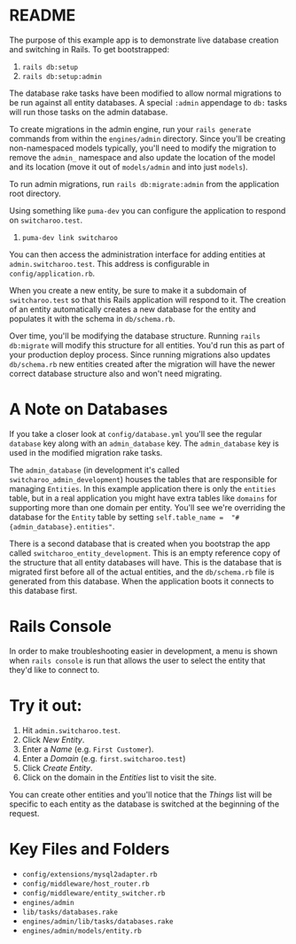 # README

The purpose of this example app is to demonstrate live database creation and switching
in Rails. To get bootstrapped:

1. `rails db:setup`
2. `rails db:setup:admin`

The database rake tasks have been modified to allow normal migrations to be run against all
entity databases. A special `:admin` appendage to `db:` tasks will run those tasks on the
admin database.

To create migrations in the admin engine, run your `rails generate` commands from within the
`engines/admin` directory. Since you'll be creating non-namespaced models typically, you'll
need to modify the migration to remove the `admin_` namespace and also update the location of
the model and its location (move it out of `models/admin` and into just `models`).

To run admin migrations, run `rails db:migrate:admin` from the
application root directory.

Using something like `puma-dev` you can configure the application to respond on `switcharoo.test`.

1. `puma-dev link switcharoo`

You can then access the administration interface for adding entities at `admin.switcharoo.test`. This
address is configurable in `config/application.rb`.

When you create a new entity, be sure to make it a subdomain of `switcharoo.test` so that this
Rails application will respond to it. The creation of an entity automatically creates a new
database for the entity and populates it with the schema in `db/schema.rb`.

Over time, you'll be modifying the database structure. Running `rails db:migrate` will modify this
structure for all entities. You'd run this as part of your production deploy process. Since running
migrations also updates `db/schema.rb` new entities created after the migration will have the newer
correct database structure also and won't need migrating.

# A Note on Databases
If you take a closer look at `config/database.yml` you'll see the regular `database` key along
with an `admin_database` key. The `admin_database` key is used in the modified migration rake tasks.

The `admin_database` (in development it's called `switcharoo_admin_development`) houses the tables
that are responsible for managing `Entities`. In this example application there is only the `entities`
table, but in a real application you might have extra tables like `domains` for supporting more than
one domain per entity. You'll see we're overriding the database for the `Entity` table by setting
`self.table_name =  "#{admin_database}.entities"`.

There is a second database that is created when you bootstrap the app
called `switcharoo_entity_development`. This is an empty reference copy of the structure that all
entity databases will have. This is the database that is migrated first before all of the actual
entities, and the `db/schema.rb` file is generated from this database. When the application boots
it connects to this database first.

# Rails Console
In order to make troubleshooting easier in development, a menu is shown when `rails console` is run
that allows the user to select the entity that they'd like to connect to.

# Try it out:

1. Hit `admin.switcharoo.test`.
2. Click *New Entity*.
3. Enter a *Name* (e.g. `First Customer`).
4. Enter a *Domain* (e.g. `first.switcharoo.test`)
5. Click *Create Entity*.
6. Click on the domain in the *Entities* list to visit the site.

You can create other entities and you'll notice that the *Things* list will be specific to each
entity as the database is switched at the beginning of the request.

# Key Files and Folders

* `config/extensions/mysql2adapter.rb`
* `config/middleware/host_router.rb`
* `config/middleware/entity_switcher.rb`
* `engines/admin`
* `lib/tasks/databases.rake`
* `engines/admin/lib/tasks/databases.rake`
* `engines/admin/models/entity.rb`
